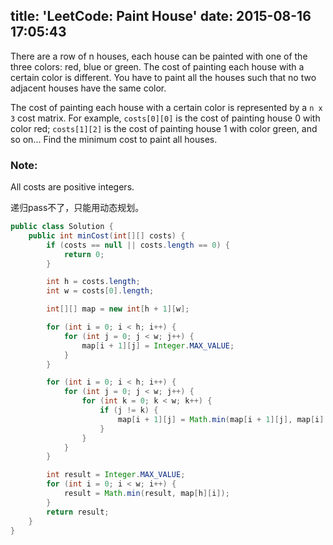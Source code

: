 title: 'LeetCode: Paint House'
date: 2015-08-16 17:05:43
---
There are a row of n houses, each house can be painted with one of the three colors: red, blue or green. The cost of painting each house with a certain color is different. You have to paint all the houses such that no two adjacent houses have the same color.

The cost of painting each house with a certain color is represented by a `n x 3` cost matrix. For example, `costs[0][0]` is the cost of painting house 0 with color red; `costs[1][2]` is the cost of painting house 1 with color green, and so on... Find the minimum cost to paint all houses.

### Note:
All costs are positive integers.

递归pass不了，只能用动态规划。

```java
public class Solution {
    public int minCost(int[][] costs) {
        if (costs == null || costs.length == 0) {
            return 0;
        }

        int h = costs.length;
        int w = costs[0].length;

        int[][] map = new int[h + 1][w];

        for (int i = 0; i < h; i++) {
            for (int j = 0; j < w; j++) {
                map[i + 1][j] = Integer.MAX_VALUE;
            }
        }

        for (int i = 0; i < h; i++) {
            for (int j = 0; j < w; j++) {
                for (int k = 0; k < w; k++) {
                    if (j != k) {
                        map[i + 1][j] = Math.min(map[i + 1][j], map[i][k] + costs[i][j]);
                    }
                }
            }
        }

        int result = Integer.MAX_VALUE;
        for (int i = 0; i < w; i++) {
            result = Math.min(result, map[h][i]);
        }
        return result;
    }
}
```